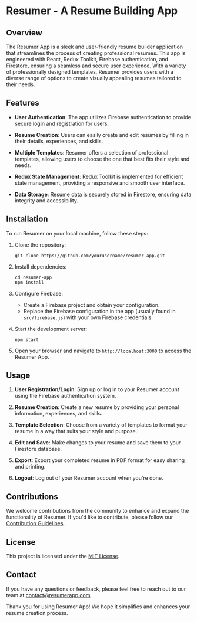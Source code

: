 # Resumer - A Resume Building App

## Overview

The Resumer App is a sleek and user-friendly resume builder application that streamlines the process of creating professional resumes. This app is engineered with React, Redux Toolkit, Firebase authentication, and Firestore, ensuring a seamless and secure user experience. With a variety of professionally designed templates, Resumer provides users with a diverse range of options to create visually appealing resumes tailored to their needs.

## Features

- **User Authentication**: The app utilizes Firebase authentication to provide secure login and registration for users.

- **Resume Creation**: Users can easily create and edit resumes by filling in their details, experiences, and skills. 

- **Multiple Templates**: Resumer offers a selection of professional templates, allowing users to choose the one that best fits their style and needs.

- **Redux State Management**: Redux Toolkit is implemented for efficient state management, providing a responsive and smooth user interface.

- **Data Storage**: Resume data is securely stored in Firestore, ensuring data integrity and accessibility.

## Installation

To run Resumer on your local machine, follow these steps:

1. Clone the repository:
   ```
   git clone https://github.com/yourusername/resumer-app.git
   ```

2. Install dependencies:
   ```
   cd resumer-app
   npm install
   ```

3. Configure Firebase:
   - Create a Firebase project and obtain your configuration.
   - Replace the Firebase configuration in the app (usually found in `src/firebase.js`) with your own Firebase credentials.

4. Start the development server:
   ```
   npm start
   ```

5. Open your browser and navigate to `http://localhost:3000` to access the Resumer App.

## Usage

1. **User Registration/Login**: Sign up or log in to your Resumer account using the Firebase authentication system.

2. **Resume Creation**: Create a new resume by providing your personal information, experiences, and skills.

3. **Template Selection**: Choose from a variety of templates to format your resume in a way that suits your style and purpose.

4. **Edit and Save**: Make changes to your resume and save them to your Firestore database.

5. **Export**: Export your completed resume in PDF format for easy sharing and printing.

6. **Logout**: Log out of your Resumer account when you're done.

## Contributions

We welcome contributions from the community to enhance and expand the functionality of Resumer. If you'd like to contribute, please follow our [Contribution Guidelines](CONTRIBUTING.md).

## License

This project is licensed under the [MIT License](LICENSE).

## Contact

If you have any questions or feedback, please feel free to reach out to our team at [contact@resumerapp.com](mailto:contact@resumerapp.com).

Thank you for using Resumer App! We hope it simplifies and enhances your resume creation process.
